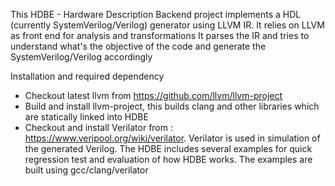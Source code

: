 This HDBE - Hardware Description Backend project implements a HDL (currently SystemVerilog/Verilog) generator using LLVM IR. 
It relies on LLVM as front end for analysis and transformations
It parses the IR and tries to understand what's the objective of the code and generate the SystemVerilog/Verilog accordingly

Installation and required dependency

- Checkout latest llvm from https://github.com/llvm/llvm-project
- Build and install llvm-project, this builds clang and other libraries which are statically linked into HDBE
- Checkout and install Verilator from : https://www.veripool.org/wiki/verilator. Verilator is used in simulation of the generated Verilog. The HDBE includes several examples for quick regression test and evaluation of how HDBE works. The examples are built using gcc/clang/verilator


